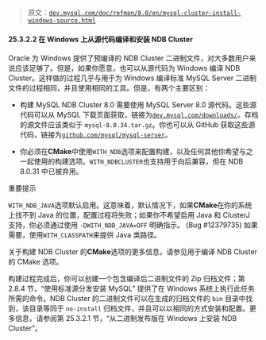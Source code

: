 > 原文：[`dev.mysql.com/doc/refman/8.0/en/mysql-cluster-install-windows-source.html`](https://dev.mysql.com/doc/refman/8.0/en/mysql-cluster-install-windows-source.html)

#### 25.3.2.2 在 Windows 上从源代码编译和安装 NDB Cluster

Oracle 为 Windows 提供了预编译的 NDB Cluster 二进制文件，对大多数用户来说应该足够了。但是，如果你愿意，也可以从源代码为 Windows 编译 NDB Cluster。这样做的过程几乎与用于为 Windows 编译标准 MySQL Server 二进制文件的过程相同，并且使用相同的工具。但是，有两个主要区别：

+   构建 MySQL NDB Cluster 8.0 需要使用 MySQL Server 8.0 源代码。这些源代码可以从 MySQL 下载页面获取，链接为[`dev.mysql.com/downloads/`](https://dev.mysql.com/downloads/)。存档的源文件应该类似于 `mysql-8.0.34.tar.gz`。你也可以从 GitHub 获取这些源代码，链接为[`github.com/mysql/mysql-server`](https://github.com/mysql/mysql-server)。

+   你必须在**CMake**中使用`WITH_NDB`选项来配置构建，以及任何其他你希望与之一起使用的构建选项。`WITH_NDBCLUSTER`也支持用于向后兼容，但在 NDB 8.0.31 中已被弃用。

重要提示

`WITH_NDB_JAVA`选项默认启用。这意味着，默认情况下，如果**CMake**在你的系统上找不到 Java 的位置，配置过程将失败；如果你不希望启用 Java 和 ClusterJ 支持，你必须通过使用 `-DWITH_NDB_JAVA=OFF` 明确指示。 (Bug #12379735) 如果需要，使用`WITH_CLASSPATH`来提供 Java 类路径。

关于构建 NDB Cluster 的**CMake**选项的更多信息，请参见用于编译 NDB Cluster 的 CMake 选项。

构建过程完成后，你可以创建一个包含编译后二进制文件的 Zip 归档文件；第 2.8.4 节，“使用标准源分发安装 MySQL” 提供了在 Windows 系统上执行此任务所需的命令。NDB Cluster 的二进制文件可以在生成的归档文件的 `bin` 目录中找到，该目录等同于 `no-install` 归档文件，并且可以以相同的方式安装和配置。更多信息，请参阅第 25.3.2.1 节，“从二进制发布版在 Windows 上安装 NDB Cluster”。
